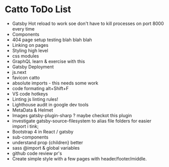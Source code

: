 # Catto ToDo List

* Gatsby Hot reload to work soe don't have to kill processes on port 8000 every time
* Components
* 404 page setup testing blah blah blah
* Linking on pages
* Styling high level 
* css modules
* GraphQL learn & exercise with this
* Gatsby Deployment 
* js.next
* favicon catto
* absolute imports - this needs some work
* code formating alt+Shift+F 
* VS code hotkeys
* Linting js linting rules! 
* Lighthouse audit in google dev tools
* MetaData & Helmet
* Images gatsby-plugin-sharp ? maybe checkot this plugin
* investigate gatsby-source-filesystem to alias file folders for easier import i tink;
* Bootstrap 4 in React / gatsby
* sub-components 
* understand prop {children} better
* sass @import & global variables 
* github code review pr's
* Create simple style with a few pages with header/footer/middle. 


